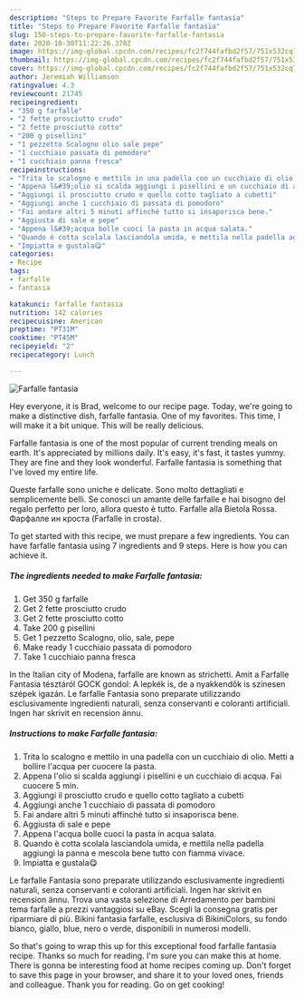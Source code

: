 ```yaml
---
description: "Steps to Prepare Favorite Farfalle fantasia"
title: "Steps to Prepare Favorite Farfalle fantasia"
slug: 150-steps-to-prepare-favorite-farfalle-fantasia
date: 2020-10-30T11:22:26.378Z
image: https://img-global.cpcdn.com/recipes/fc2f744fafbd2f57/751x532cq70/farfalle-fantasia-recipe-main-photo.jpg
thumbnail: https://img-global.cpcdn.com/recipes/fc2f744fafbd2f57/751x532cq70/farfalle-fantasia-recipe-main-photo.jpg
cover: https://img-global.cpcdn.com/recipes/fc2f744fafbd2f57/751x532cq70/farfalle-fantasia-recipe-main-photo.jpg
author: Jeremiah Williamson
ratingvalue: 4.3
reviewcount: 21745
recipeingredient:
- "350 g farfalle"
- "2 fette prosciutto crudo"
- "2 fette prosciutto cotto"
- "200 g pisellini"
- "1 pezzetto Scalogno olio sale pepe"
- "1 cucchiaio passata di pomodoro"
- "1 cucchiaio panna fresca"
recipeinstructions:
- "Trita lo scalogno e mettilo in una padella con un cucchiaio di olio. Metti a bollire l&#39;acqua per cuocere la pasta."
- "Appena l&#39;olio si scalda aggiungi i pisellini e un cucchiaio di acqua. Fai cuocere 5 min."
- "Aggiungi il prosciutto crudo e quello cotto tagliato a cubetti"
- "Aggiungi anche 1 cucchiaio di passata di pomodoro"
- "Fai andare altri 5 minuti affinché tutto si insaporisca bene."
- "Aggiusta di sale e pepe"
- "Appena l&#39;acqua bolle cuoci la pasta in acqua salata."
- "Quando è cotta scolala lasciandola umida, e mettila nella padella aggiungi la panna e mescola bene tutto con fiamma vivace."
- "Impiatta e gustala😋"
categories:
- Recipe
tags:
- farfalle
- fantasia

katakunci: farfalle fantasia 
nutrition: 142 calories
recipecuisine: American
preptime: "PT31M"
cooktime: "PT45M"
recipeyield: "2"
recipecategory: Lunch

---
```



![Farfalle fantasia](https://img-global.cpcdn.com/recipes/fc2f744fafbd2f57/751x532cq70/farfalle-fantasia-recipe-main-photo.jpg)

Hey everyone, it is Brad, welcome to our recipe page. Today, we're going to make a distinctive dish, farfalle fantasia. One of my favorites. This time, I will make it a bit unique. This will be really delicious.

Farfalle fantasia is one of the most popular of current trending meals on earth. It's appreciated by millions daily. It's easy, it's fast, it tastes yummy. They are fine and they look wonderful. Farfalle fantasia is something that I've loved my entire life.

Queste farfalle sono uniche e delicate. Sono molto dettagliati e semplicemente belli. Se conosci un amante delle farfalle e hai bisogno del regalo perfetto per loro, allora questo è tutto. Farfalle alla Bietola Rossa. Фарфалле ин кроста (Farfalle in crosta).


To get started with this recipe, we must prepare a few ingredients. You can have farfalle fantasia using 7 ingredients and 9 steps. Here is how you can achieve it.

<!--inarticleads1-->

##### The ingredients needed to make Farfalle fantasia:

1. Get 350 g farfalle
1. Get 2 fette prosciutto crudo
1. Get 2 fette prosciutto cotto
1. Take 200 g pisellini
1. Get 1 pezzetto Scalogno, olio, sale, pepe
1. Make ready 1 cucchiaio passata di pomodoro
1. Take 1 cucchiaio panna fresca


In the Italian city of Modena, farfalle are known as strichetti. Amit a Farfalle Fantasia tésztáról GOCK gondol: A lepkék is, de a nyakkendők is színesen szépek igazán. Le farfalle Fantasia sono preparate utilizzando esclusivamente ingredienti naturali, senza conservanti e coloranti artificiali. Ingen har skrivit en recension ännu. 

<!--inarticleads2-->

##### Instructions to make Farfalle fantasia:

1. Trita lo scalogno e mettilo in una padella con un cucchiaio di olio. Metti a bollire l&#39;acqua per cuocere la pasta.
1. Appena l&#39;olio si scalda aggiungi i pisellini e un cucchiaio di acqua. Fai cuocere 5 min.
1. Aggiungi il prosciutto crudo e quello cotto tagliato a cubetti
1. Aggiungi anche 1 cucchiaio di passata di pomodoro
1. Fai andare altri 5 minuti affinché tutto si insaporisca bene.
1. Aggiusta di sale e pepe
1. Appena l&#39;acqua bolle cuoci la pasta in acqua salata.
1. Quando è cotta scolala lasciandola umida, e mettila nella padella aggiungi la panna e mescola bene tutto con fiamma vivace.
1. Impiatta e gustala😋


Le farfalle Fantasia sono preparate utilizzando esclusivamente ingredienti naturali, senza conservanti e coloranti artificiali. Ingen har skrivit en recension ännu. Trova una vasta selezione di Arredamento per bambini tema farfalle a prezzi vantaggiosi su eBay. Scegli la consegna gratis per riparmiare di più. Bikini fantasia farfalle, esclusiva di BikiniColors, su fondo bianco, giallo, blue, nero o verde, disponibili in numerosi modelli. 

So that's going to wrap this up for this exceptional food farfalle fantasia recipe. Thanks so much for reading. I'm sure you can make this at home. There is gonna be interesting food at home recipes coming up. Don't forget to save this page in your browser, and share it to your loved ones, friends and colleague. Thank you for reading. Go on get cooking!
